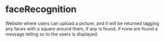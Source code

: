 # faceRecognition
Website where users can upload a picture, and it will be returned tagging any faces with a square around them, if any is found, if none are found a message telling so to the users is displayed.
